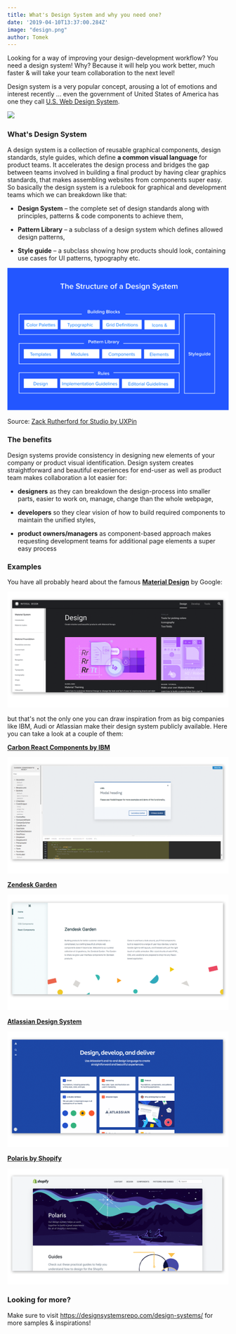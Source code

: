 ```yaml
---
title: What's Design System and why you need one?
date: '2019-04-10T13:37:00.284Z'
image: "design.png"
author: Tomek
---
```


Looking for a way of improving your design-development workflow? You need a design system! Why? Because it will help you work better, much faster & will take your team collaboration to the next level! 

Design system is a very popular concept, arousing a lot of emotions and interest recently ...  even the government of United States of America has one they call [U.S. Web Design System](https://designsystem.digital.gov/).



![](https://thepracticaldev.s3.amazonaws.com/i/8q7c5pkv4f927qajmkbu.png)

### What's Design System

A design system is a collection of reusable graphical components, design standards, style guides, which define **a common visual language** for product teams. It accelerates the design process and bridges the gap between teams involved in building a final product by having clear graphics standards, that makes assembling websites from components super easy. So basically the design system is a rulebook for graphical and development teams which we can breakdown like that:

- **Design System** – the complete set of design standards along with principles, patterns & code components to achieve them,

- **Pattern Library** – a subclass of a design system which defines allowed design patterns,

- **Style guide** – a subclass showing how products should look, containing use cases for UI patterns, typography etc.

![Design System](design_system.png)

Source: [Zack Rutherford for Studio by UXPin](https://www.uxpin.com/studio/blog/design-systems-vs-pattern-libraries-vs-style-guides-whats-difference/)

### The benefits

Design systems provide consistency in designing new elements of your company or product visual identification. Design system creates straightforward and beautiful experiences for end-user as well as product team makes collaboration a lot easier for:

- **designers** as they can breakdown the design-process into smaller parts, easier to work on, manage, change than the whole webpage, 

- **developers** so they clear vision of how to build required components to maintain the unified styles,

- **product owners/managers** as component-based approach makes requesting development teams for additional page elements a super easy process

### Examples
You have all probably heard about the famous **[Material Design](https://material.io/)** by Google:

[![Material Design](material.png)](https://material.io/)

but that's not the only one you can draw inspiration from as big companies like IBM, Audi or Atlassian make their design system publicly available. Here you can take a look at a couple of them:

**[Carbon React Components by IBM](http://react.carbondesignsystem.com/)**

[![Carbon React Components by IBM](ibm.png)](http://react.carbondesignsystem.com/)

**[Zendesk Garden](https://garden.zendesk.com/)**

[![Zendesk Garden](zendesk.png)](https://garden.zendesk.com/)

**[Atlassian Design System](https://atlassian.design/)**

[![Atlasian](atlasian.png)](https://atlassian.design/)

**[Polaris by Shopify](https://polaris.shopify.com/)**

[![Polaris](polaris.png)](https://polaris.shopify.com/)

### Looking for more?

Make sure to visit https://designsystemsrepo.com/design-systems/ for more samples & inspirations!


